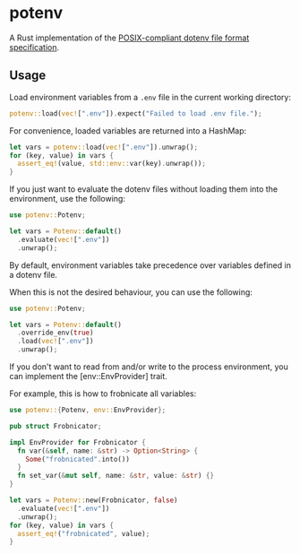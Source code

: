 # potenv

A Rust implementation of the [POSIX-compliant dotenv file format specification](https://github.com/php-xdg/dotenv-spec).

## Usage

Load environment variables from a `.env` file in the current working directory:

```rust
potenv::load(vec![".env"]).expect("Failed to load .env file.");
```

For convenience, loaded variables are returned into a HashMap:

```rust
let vars = potenv::load(vec![".env"]).unwrap();
for (key, value) in vars {
  assert_eq!(value, std::env::var(key).unwrap());
}
```

If you just want to evaluate the dotenv files without loading them into the environment, use the following:

```rust
use potenv::Potenv;

let vars = Potenv::default()
  .evaluate(vec![".env"])
  .unwrap();
```

By default, environment variables take precedence over variables defined in a dotenv file.

When this is not the desired behaviour, you can use the following:

```rust
use potenv::Potenv;

let vars = Potenv::default()
  .override_env(true)
  .load(vec![".env"])
  .unwrap();
```

If you don't want to read from and/or write to the process environment,
you can implement the [env::EnvProvider] trait.

For example, this is how to frobnicate all variables:

```rust
use potenv::{Potenv, env::EnvProvider};

pub struct Frobnicator;

impl EnvProvider for Frobnicator {
  fn var(&self, name: &str) -> Option<String> {
    Some("frobnicated".into())
  }
  fn set_var(&mut self, name: &str, value: &str) {}
}

let vars = Potenv::new(Frobnicator, false)
  .evaluate(vec![".env"])
  .unwrap();
for (key, value) in vars {
  assert_eq!("frobnicated", value);
}
```
